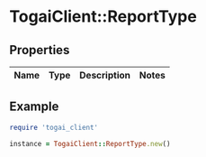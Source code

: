 # TogaiClient::ReportType

## Properties

| Name | Type | Description | Notes |
| ---- | ---- | ----------- | ----- |

## Example

```ruby
require 'togai_client'

instance = TogaiClient::ReportType.new()
```

